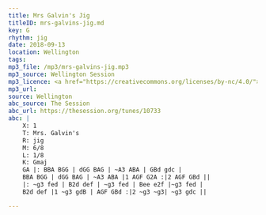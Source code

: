 ```yaml
---
title: Mrs Galvin's Jig
titleID: mrs-galvins-jig.md
key: G
rhythm: jig
date: 2018-09-13
location: Wellington 
tags: 
mp3_file: /mp3/mrs-galvins-jig.mp3
mp3_source: Wellington Session
mp3_licence: <a href="https://creativecommons.org/licenses/by-nc/4.0/">CC-BY-NC-4.0</a>
mp3_url: 
source: Wellington
abc_source: The Session
abc_url: https://thesession.org/tunes/10733
abc: |
    X: 1
    T: Mrs. Galvin's
    R: jig
    M: 6/8
    L: 1/8
    K: Gmaj
    GA |: BBA BGG | dGG BAG | ~A3 ABA | GBd gdc |
    BBA BGG | dGG BAG | ~A3 ABA |1 AGF G2A :|2 AGF GBd ||
    |: ~g3 fed | B2d def | ~g3 fed | Bee e2f |~g3 fed |
    B2d def |1 ~g3 gdB | AGF GBd :|2 ~g3 ~g3| ~g3 gdc ||

---
```

